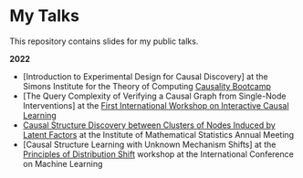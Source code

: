 # My Talks

This repository contains slides for my public talks.

**2022**
- [Introduction to Experimental Design for Causal Discovery] at the Simons Institute for the Theory of Computing [Causality Bootcamp](https://simons.berkeley.edu/workshops/causality-2022-bc)
- [The Query Complexity of Verifying a Causal Graph from Single-Node Interventions] at the [First International Workshop on Interactive Causal Learning](https://interactivecausallearning.com)
- [Causal Structure Discovery between Clusters of Nodes Induced by Latent Factors](2022/ims-latent-factor-causal-models.pdf) at the Institute of Mathematical Statistics Annual Meeting
- [Causal Structure Learning with Unknown Mechanism Shifts] at the [Principles of Distribution Shift](https://sites.google.com/view/icml-2022-pods) workshop at the International Conference on Machine Learning


